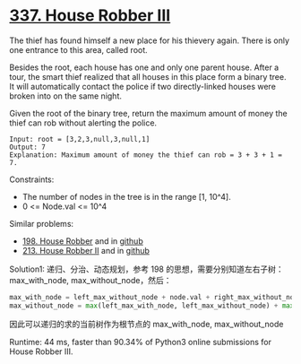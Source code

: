 # [337. House Robber III](https://leetcode.com/problems/house-robber-iii/)

The thief has found himself a new place for his thievery again. There is only one entrance to this area, called root.

Besides the root, each house has one and only one parent house. After a tour, the smart thief realized that all houses in this place form a binary tree. It will automatically contact the police if two directly-linked houses were broken into on the same night.

Given the root of the binary tree, return the maximum amount of money the thief can rob without alerting the police.

```
Input: root = [3,2,3,null,3,null,1]
Output: 7
Explanation: Maximum amount of money the thief can rob = 3 + 3 + 1 = 7.
```

Constraints:

- The number of nodes in the tree is in the range [1, 10^4].
- 0 <= Node.val <= 10^4

Similar problems:
- [198. House Robber](https://leetcode.com/problems/house-robber/) and in [github](https://github.com/sunshot/LeetCode/tree/main/198.%20House%20Robber)
- [213. House Robber II](https://leetcode.com/problems/house-robber-ii/) and in [github](https://github.com/sunshot/LeetCode/tree/main/213.%20House%20Robber%20II)

Solution1: 递归、分治、动态规划，参考 198 的思想，需要分别知道左右子树：max_with_node, max_without_node，然后：

```python
max_with_node = left_max_without_node + node.val + right_max_without_node
max_without_node = max(left_max_with_node, left_max_without_node) + max(right_max_with_node, right_max_without_node)
```

因此可以递归的求的当前树作为根节点的 max_with_node, max_without_node

Runtime: 44 ms, faster than 90.34% of Python3 online submissions for House Robber III.

